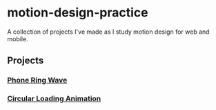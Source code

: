 # motion-design-practice
A collection of projects I've made as I study motion design for web and mobile.

## Projects
### [Phone Ring Wave](./rn-phone-ring-wave/)

### [Circular Loading Animation](./rn-circular-loading-animation/)